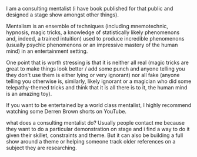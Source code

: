 I am a consulting mentalist (i have book published for that public and designed a stage show amongst other things).

Mentalism is an ensemble of techniques (including mnemotechnic, hypnosis, magic tricks, a knowledge of statistically likely phenomenons and, indeed, a trained intuition) used to produce incredible phenomenons (usually psychic phenomenons or an impressive mastery of the human mind) in an entertainment setting.

One point that is worth stressing is that it is neither all real (magic tricks are great to make things look better / add some punch and anyone telling you they don't use them is either lying or very ignorant) nor all fake (anyone telling you otherwise is, similarly, likely ignorant or a magician who did some telepathy-themed tricks and think that it is all there is to it, the human mind is an amazing toy).

If you want to be entertained by a world class mentalist, I highly recommend watching some Derren Brown shorts on YouTube.

what does a consulting mentalist do?
Usually people contact me because they want to do a particular demonstration on stage and i find a way to do it given their skillet, constraints and theme. But it can also be building a full show around a theme or helping someone track older references on a subject they are researching.
